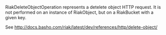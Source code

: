 RiakDeleteObjectOperation represents a detelete object HTTP request.
It is not performed on an instance of RiakObject, but on a RiakBucket with a given key.

See http://docs.basho.com/riak/latest/dev/references/http/delete-object/